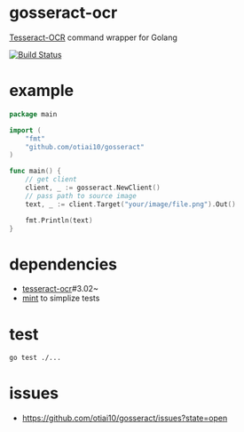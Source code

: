 # gosseract-ocr

[Tesseract-OCR](https://code.google.com/p/tesseract-ocr/) command wrapper for Golang

[![Build Status](https://travis-ci.org/otiai10/gosseract.svg?branch=develop)](https://travis-ci.org/otiai10/gosseract)

# example
```go
package main

import (
	"fmt"
	"github.com/otiai10/gosseract"
)

func main() {
    // get client
	client, _ := gosseract.NewClient()
    // pass path to source image
	text, _ := client.Target("your/image/file.png").Out()

	fmt.Println(text)
}

```

# dependencies

- [tesseract-ocr](https://code.google.com/p/tesseract-ocr/)#3.02~
- [mint](https://github.com/otiai10/mint) to simplize tests

# test
```sh
go test ./...
```

# issues
- https://github.com/otiai10/gosseract/issues?state=open
